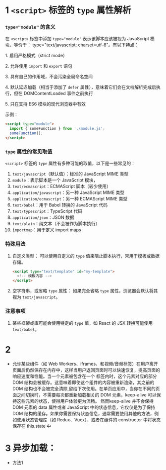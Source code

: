 # 1 `<script>` 标签的 `type` 属性解析

### `type="module"` 的含义

在 `<script>` 标签中添加 `type="module"` 表示该脚本应该被视为 JavaScript 模块，等价于：  type="text/javascript; charset=utf-8"。有以下特点：

1\. 启用严格模式（strict mode）

2\. 允许使用 `import` 和 `export` 语句

3\. 具有自己的作用域，不会污染全局命名空间

4\. 默认延迟加载（相当于添加了 `defer` 属性），意味着它们会在文档解析完成后执行，但在 DOMContentLoaded 事件之前执行

5\. 只在支持 ES6 模块的现代浏览器中有效

示例：
```html
<script type="module">
  import { someFunction } from './module.js';
  someFunction();
</script>
```

### `type` 属性的常见取值

`<script>` 标签的 `type` 属性有多种可能的取值，以下是一些常见的：

1. `text/javascript`（默认值）：标准的 JavaScript MIME 类型
2. `module`：表示脚本是一个 JavaScript 模块，
3. `text/ecmascript`：ECMAScript 脚本（较少使用）
4. `application/javascript`：另一种 JavaScript MIME 类型
5. `application/ecmascript`：另一种 ECMAScript MIME 类型
6. `text/babel`：用于 Babel 转换的 JavaScript 代码
7. `text/typescript`：TypeScript 代码
8. `application/json`：JSON 数据
9. `text/plain`：纯文本（不会被作为脚本执行）
10. `importmap`：用于定义 import maps

### 特殊用法

1. 自定义类型：
   可以使用自定义的 `type` 值来阻止脚本执行，常用于模板或数据存储。
   ```html
   <script type="text/template" id="my-template">
     <!-- 模板内容 -->
   </script>
   ```

2. 空字符串，或省略 `type` 属性：
   如果完全省略 `type` 属性，浏览器会默认将其视为 `text/javascript`。

### 注意事项

1. 某些框架或库可能会使用特定的 `type` 值，如 React 的 JSX 转换可能使用 `text/babel`。

# 2 <keep-alive>
- 允许某些组件（如 Web Workers、iframes、和视频/音频标签）在用户离开页面后仍然保存在内存中，这样当用户返回页面时可以快速恢复，提高页面的响应速度和性能。当一个元素被包含在一个 <keep-alive> 标签内时，这个元素对应的部分 DOM 结构会被缓存。这意味着即使这个组件的内容被重新渲染，其之前的 DOM 结构也不会被完全清除,留给下次使用。在单页应用中，当你在不同的页面之间切换时，不需要每次都重新加载相关的 DOM 元素，keep-alive 可以保持这些元素的状态，使得用户体验更为流畅。
然而keep-alive 并不会保持 DOM 元素的 data 属性或者 JavaScript 中的状态信息，它仅仅是为了保持 DOM 结构的缓存。如果你需要保持状态信息，通常需要使用其他的方法，例如使用状态管理库（如 Redux、Vuex），或者在组件的 constructor 中将状态保存在 this.state 中

# 3 异步加载：
- 方法1<script defer type=...../>，属性和属性名一样的，可像defer这样写。
defer的作用，异步加载且不卡住主线程渲染，比如在准备数据。仅 ie可用。等价于async，async所有浏览器都支持
执行时机：defer是整个html都解析完（注意：不是整个页面资源都加载完），才会执行defer的脚本，async是下载完立即执行。
- 方法2：
```js
var sc=document.createElement("script");
sc.type="text/javascript";
sc.src="/a.js"; //本句会开始启动下载，但不执行
document.head.appdendChild(sc)//加了本句，脚本才是可执行的，加载完就会执行
sc.onload=()=>{....}  
// onload在ie不兼容，ie用sc.readState,取值为loading->complete/loaded, sc.onreadystatechange=()=>{}
```

# 4 闭合和非闭合标签：
空元素是指那些不包含任何内容的元素。根据 HTML 规范，这些元素不应该有结束标签。常见的空元素包括，<br>：换行
<hr>：水平线
<img>：图片
<input>：输入框
<link>：定义外部资源链接
<meta>：元数据

对于空元素，你可以使用自闭合语法（例如，<br />）
在 HTML 中，正常元素不能使用自闭合语法。如果你写成 <div />，浏览器会将其解释为 <div> 开始标签，并认为接下来的内容是该 div 的子节点，直到遇到明确的结束标签 </div>。例如
<div id="a"/>
<div></div>
<div id="b"/>会被解析为<div id="a">
    <div></div>
<div id="b"></div>
</div>


# 5 内联（inline）特性

  1. 定义：
    内联元素是那些不会在新行开始的元素，它们通常在一行文本中流动。

  2. 特点：
    - 不会强制换行
    - 宽度和高度属性无效
    - 只能容纳文本或其他内联元素

  3. 常见的内联元素：
    `<span>`, `<a>`, `<strong>`, `<em>`, `<img>`, 以及默认情况下的 `<iframe>`

  ### 内联元素的宽度确定

  1. 内容宽度：
    内联元素的宽度主要由其内容（如文本、图片等）的宽度决定。

  2. 白空间处理：
    如果内联元素包含文本，其宽度还受到white-space属性的影响。

  3. 行框（line box）限制：
    内联元素的宽度会受到其所在行框的宽度限制。如果内容过长，可能会换行或溢出。

  4. 父容器影响：
    虽然内联元素不会自动填满父容器，但父容器的宽度会影响内联元素的换行行为。

  5. 替换元素例外：
    某些内联元素（如`<img>`和`<iframe>`）是替换元素，它们可以设置宽度和高度。

  6. margin/padding：
    只有左右方向的 margin 和 padding 会影响内联元素的布局，上下方向的 margin 和 padding 失效

  ### iframe 的特殊情况

  `<iframe>` 元素虽然默认为内联元素，但它同时也是一个替换元素：默认宽度：如果未指定宽度，iframe 通常会采用一个默认宽度（可能是 300px 或由浏览器决定）。
